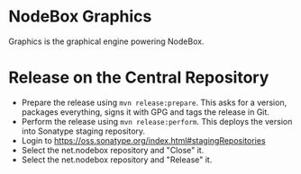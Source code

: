 NodeBox Graphics
================
Graphics is the graphical engine powering NodeBox.


Release on the Central Repository
=================================
* Prepare the release using `mvn release:prepare`. This asks for a version, packages everything, signs it with GPG and tags the release in Git.
* Perform the release using `mvn release:perform`.  This deploys the version into Sonatype staging repository.
* Login to https://oss.sonatype.org/index.html#stagingRepositories
* Select the net.nodebox repository and "Close" it.
* Select the net.nodebox repository and "Release" it.

